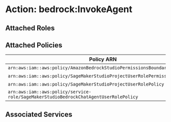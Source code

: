 # Action: bedrock:InvokeAgent

## Attached Roles

## Attached Policies

| Policy ARN | Policy Name |
|------------|-------------|
| `arn:aws:iam::aws:policy/AmazonBedrockStudioPermissionsBoundary` | [AmazonBedrockStudioPermissionsBoundary](../policies.md#amazonbedrockstudiopermissionsboundary) |
| `arn:aws:iam::aws:policy/SageMakerStudioProjectUserRolePermissionsBoundary` | [SageMakerStudioProjectUserRolePermissionsBoundary](../policies.md#sagemakerstudioprojectuserrolepermissionsboundary) |
| `arn:aws:iam::aws:policy/SageMakerStudioProjectUserRolePolicy` | [SageMakerStudioProjectUserRolePolicy](../policies.md#sagemakerstudioprojectuserrolepolicy) |
| `arn:aws:iam::aws:policy/service-role/SageMakerStudioBedrockChatAgentUserRolePolicy` | [SageMakerStudioBedrockChatAgentUserRolePolicy](../policies.md#sagemakerstudiobedrockchatagentuserrolepolicy) |

## Associated Services

